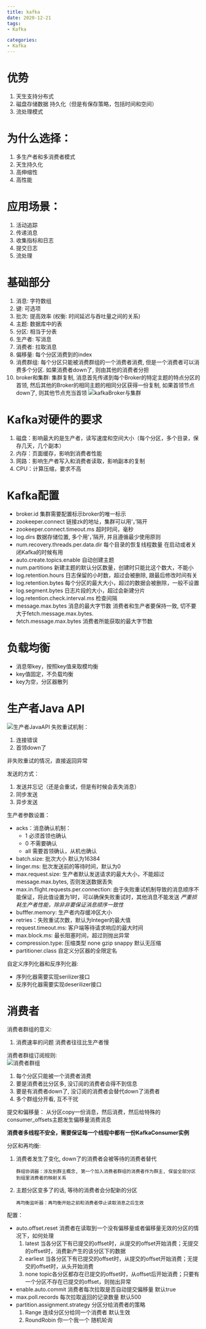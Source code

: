 ```yaml
---
title: kafka  
date: 2020-12-21  
tags:
- Kafka  

categories:
- Kafka
---
```


# 优势
1. 天生支持分布式
2. 磁盘存储数据 持久化（但是有保存策略，包括时间和空间）
3. 流处理模式

# 为什么选择：
1. 多生产者和多消费者模式
2. 天生持久化
3. 高伸缩性
4. 高性能

# 应用场景：
1. 活动追踪
2. 传递消息
3. 收集指标和日志
4. 提交日志
5. 流处理

# 基础部分
1. 消息: 字符数组
2. 键:  可选项
3. 批次: 提高效率 (权衡: 时间延迟与吞吐量之间的关系)
4. 主题: 数据库中的表
5. 分区: 相当于分表
6. 生产者: 写消息
7. 消费者: 拉取消息
8. 偏移量: 每个分区消费到的index
9. 消费群组: 每个分区只能被消费群组的一个消费者消费, 但是一个消费者可以消费多个分区. 如果消费者down了, 则由其他的消费者分担
10. broker和集群: 集群复制, 消息首先传递到每个Broker的特定主题的特点分区的首领, 然后其他的Broker的相同主题的相同分区获得一份复制, 如果首领节点down了, 则其他节点充当首领
![kafkaBroker与集群][1]

# Kafka对硬件的要求
1. 磁盘：影响最大的是生产者，读写速度和空间大小（每个分区，多个目录，保存几天，几个副本）
2. 内存：页面缓存，影响到消费者性能
3. 网路：影响生产者写入和消费者读取，影响副本的复制
4. CPU：计算压缩，要求不高

# Kafka配置
- broker.id 集群需要配置标示broker的唯一标示
- zookeeper.connect 链接zk的地址，集群可以用‘，’隔开
- zookeeper.connect.timeout.ms 超时时间，毫秒
- log.dirs 数据存储位置, 多个用‘，’隔开, 并且遵循最少使用原则
- num.recovery.threads.per.data.dir 每个目录的恢复线程数量 在启动或者关闭Kafka的时候有用
- auto.create.topics.enable 自动创建主题
- num.partitions 新建主题的默认分区数量，创建时只能比这个数大，不能小
- log.retention.hours 日志保留的小时数，超过会被删除, 跟最后修改时间有关
- log.retention.bytes 每个分区的最大大小，超过的数据会被删除，一般不设置
- log.segment.bytes 日志片段的大小，超过会新建分片
- log.retention.check.interval.ms 检查间隔
- message.max.bytes 消息的最大字节数 消费者和生产者要保持一致, 切不要大于fetch.message.max.bytes.
- fetch.message.max.bytes 消费者所能获取的最大字节数

# 负载均衡
- 消息带key，按照key值来取模均衡
- key值固定，不负载均衡
- key为空，分区器散列

# 生产者Java API
![生产者JavaAPI][2]
失败重试机制：
  1. 连接错误
  2. 首领down了  
  
非失败重试的情况，直接返回异常

发送的方式：
  1. 发送并忘记（还是会重试，但是有时候会丢失消息）
  2. 同步发送
  3. 异步发送
  
生产者参数设置：
- acks：消息确认机制：
  - 1 必须首领也确认
  - 0 不需要确认
  - all 需要首领确认，从机也确认
- batch.size: 批次大小 默认为16384  
- linger.ms: 批次发送前的等待时间，默认为0
- max.request.size: 生产者默认发送请求的最大大小，不能超过message.max.bytes, 否则发送数据丢失
- max.in.flight.requests.per.connection: 由于失败重试机制导致的消息顺序不能保证，将此值设置为1时，可以确保失败重试时，其他消息不能发送 *严重损耗生产者性能，除非非要保证消息顺序一致性*
- bufffer.memory: 生产者内存缓冲区大小  
- retries：失败重试次数，默认为Integer的最大值
- request.timeout.ms: 客户端等待请求响应的最大时间  
- max.block.ms: 最长阻塞时间，超过则抛出异常
- compression.type: 压缩类型 none gzip snappy 默认无压缩
- partitioner.class 自定义分区器的全限定名

自定义序列化器和反序列化器:
- 序列化器需要实现serilizer接口
- 反序列化器需要实现deserilizer接口

# 消费者
消费者群组的意义:
  1. 消费速率的问题 消费者往往比生产者慢

消费者群组订阅规则:  
![消费者群组][3]
  1. 每个分区只能被一个消费者消费
  2. 要是消费者比分区多, 没订阅的消费者会得不到信息
  3. 要是有消费者down了, 没订阅的消费者会替代down了消费者
  4. 多个群组分开看, 互不干扰

提交和偏移量： 
  从分区copy一份消息，然后消费，然后给特殊的consumer_offsets主题发生偏移量消费消息
  
**消费者多线程不安全，需要保证每一个线程中都有一份KafkaConsumer实例**

分区和再均衡:
  1. 消费者发生了变化, down了的消费者会被等待的消费者替代
  
         群组协调器：涉及到群主概念, 第一个加入消费者群组的消费者作为群主, 保留全部分区到组里消费者的映射关系
        
  2. 主题分区变多了的话, 等待的消费者会分配新的分区
  
         再均衡监听器：再均衡开始之前和消费者停止读取消息之后生效
  
配置：
  - auto.offset.reset 消费者在读取到一个没有偏移量或者偏移量无效的分区的情况下，如何处理
     1. latest 当各分区下有已提交的offset时，从提交的offset开始消费；无提交的offset时，消费新产生的该分区下的数据
     2. earliest 当各分区下有已提交的offset时，从提交的offset开始消费；无提交的offset时，从头开始消费
     3. none topic各分区都存在已提交的offset时，从offset后开始消费；只要有一个分区不存在已提交的offset，则抛出异常
  - enable.auto.commit 消费者每次拉取是否自动提交偏移量 默认true
  - max.poll.records 每次拉取返回的记录数量 默认500
  - partition.assignment.strategy 分区分给消费者的策略
    1. Range 连续分区分给同一个消费者 默认生效
    2. RoundRobin 你一个我一个 随机轮询
    
  
  
  
[1]: ../../../../images/picture/Broker与集群.png
[2]: ../../../../images/picture/KafkaJavaApi.png
[3]: ../../../../images/picture/KafkaConsumerGroup.png
